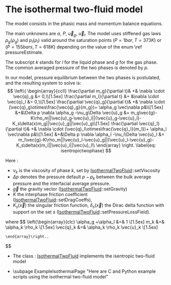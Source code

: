 The isothermal two-fluid model
==============================

The model consists in the phasic mass and momentum balance equations.

The main unknowns are $\alpha$, $P$, $\vec{u}_g$, $\vec{u}_l$. The model uses stiffened gas laws $p_g(\rho_g)$ and  $p_l(\rho_l)$ valid around the saturation points $(P=1 bar, T=373K)$ or $(P=155 bars, T=618K)$ depending on the value of the enum \ref pressureEstimate.

The subscript $k$ stands for $l$ for the liquid phase and $g$ for the gas phase. The common
averaged pressure of the two phases is denoted by $p$. 

In our model, pressure equilibrium between the two phases is postulated, and the resulting system to solve is:
$$
\left\{
\begin{array}{ccll}
 \frac{\partial m_g}{\partial t}& +& \nabla \cdot \vec{q}_g &= 0,\\[1.5ex]
\frac{\partial m_l}{\partial t} &+ &\nabla \cdot \vec{q}_l &= 0,\\[1.5ex]
\frac{\partial \vec{q}_g}{\partial t}& +& \nabla \cdot (\vec{q}_g\otimes\frac{\vec{q}_g}{m_g})+ \alpha_g \vec\nabla p&\\[1.5ex] 
 &+&\Delta p \nabla \alpha_g -\nu_g\Delta \vec{u}_g &= m_g\vec{g}-K\rho_m||\vec{u}_g-\vec{u}_l||(\vec{u}_g-\vec{u}_l)-K_s\delta(x)m_g||\vec{u}_g||\vec{u}_g\\[1.5ex]
\frac{\partial \vec{q}_l}{\partial t}& +& \nabla \cdot (\vec{q}_l\otimes\frac{\vec{q}_l}{m_l})+ \alpha_l \vec\nabla p&\\[1.5ex]
&+&\Delta p \nabla \alpha_l -\nu_l\Delta \vec{u}_l &= m_l\vec{g}-K\rho_m||\vec{u}_l-\vec{u}_g||(\vec{u}_l-\vec{u}_g)-K_s\delta(x)m_l||\vec{u}_l||\vec{u}_l\\
\end{array}
\right. \label{eq: isentropictwophase}
$$

Here :
- $\nu_k$ is the viscosity of phase $k$, set by [IsothermalTwoFluid](../../../Models/inc/IsothermalTwoFluid.hxx)::setViscosity
- $\Delta p$ denotes the pressure default $p-p_k$ between the bulk average pressure and the interfacial average pressure.
- $\vec g$ the gravity vector ([IsothermalTwoFluid](../../../Models/inc/IsothermalTwoFluid.hxx)::setGravity)
- $K$ the interphase friction coefficient ([IsothermalTwoFluid](../../../Models/inc/IsothermalTwoFluid.hxx)::setDragCoeffs),
- $K_s(\vec x)$ the singular friction function, $\delta_s(\vec x)$ the Dirac delta function with support on the set $s$ ([IsothermalTwoFluid](../../../Models/inc/IsothermalTwoFluid.hxx)::setPressureLossField).

where 
$$ 
 \left\{\begin{array}{clc}
	\alpha_g +\alpha_l &=& 1 \\[1.5ex]
	m_k &=& \alpha_k \rho_k \\[1.5ex]
	\vec{q}_k &=& \alpha_k \rho_k \vec{u}_k \\[1.5ex]
        
	\end{array}\right..
$$


* The class : [IsothermalTwoFluid](../../../Models/inc/IsothermalTwoFluid.hxx) implements the isentropic two-fluid model

* \subpage ExampleIsothermalPage "Here are C and Python example scripts using the isothermal two-fluid model"	

